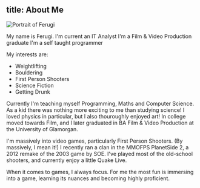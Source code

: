 title: About Me
---
![Portrait of Ferugi](/images/profile_golden.png)

My name is Ferugi. I'm current an IT Analyst
I'm a Film & Video Production graduate
I'm a self taught programmer

My interests are:

* Weightlifting
* Bouldering
* First Person Shooters
* Science Fiction
* Getting Drunk

Currently I'm teaching myself Programming, Maths and Computer Science. As a kid there was nothing more exciting to me than studying science! I loved physics in particular, but I also thouroughly enjoyed art! In college moved towards Film, and I later graduated in BA Film & Video Production at the University of Glamorgan. 

I'm massively into video games, particularly First Person Shooters. (By massively, I mean it!) I recently ran a clan in the MMOFPS PlanetSide 2, a 2012 remake of the 2003 game by SOE. I've played most of the old-school shooters, and currently enjoy a little Quake Live.

When it comes to games, I always focus. For me the most fun is immersing into a game, learning its nuances and becoming highly proficient.
